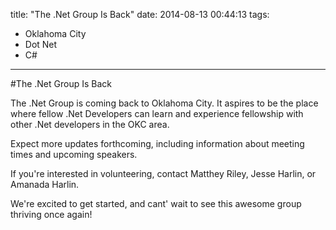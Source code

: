 title: "The .Net Group Is Back"
date: 2014-08-13 00:44:13
tags: 
- Oklahoma City
- Dot Net
- C#
---

#The .Net Group Is Back

The .Net Group is coming back to Oklahoma City. It aspires to be the place where fellow .Net Developers can learn and experience fellowship with other .Net developers in the OKC area.

Expect more updates forthcoming, including information about meeting times and upcoming speakers. 

If you're interested in volunteering, contact Matthey Riley, Jesse Harlin, or Amanada Harlin.

We're excited to get started, and cant' wait to see this awesome group thriving once again!
